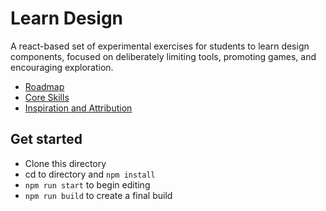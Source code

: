 # Learn Design

A react-based set of experimental exercises for students to learn design components, focused on deliberately limiting tools, promoting games, and encouraging exploration.

- [Roadmap](https://github.com/ashleykolodziej/learn-design/projects/3)
- [Core Skills](https://github.com/ashleykolodziej/learn-design/projects/1)
- [Inspiration and Attribution](https://github.com/ashleykolodziej/learn-design/projects/2)

## Get started

- Clone this directory
- cd to directory and `npm install`
- `npm run start` to begin editing
- `npm run build` to create a final build

